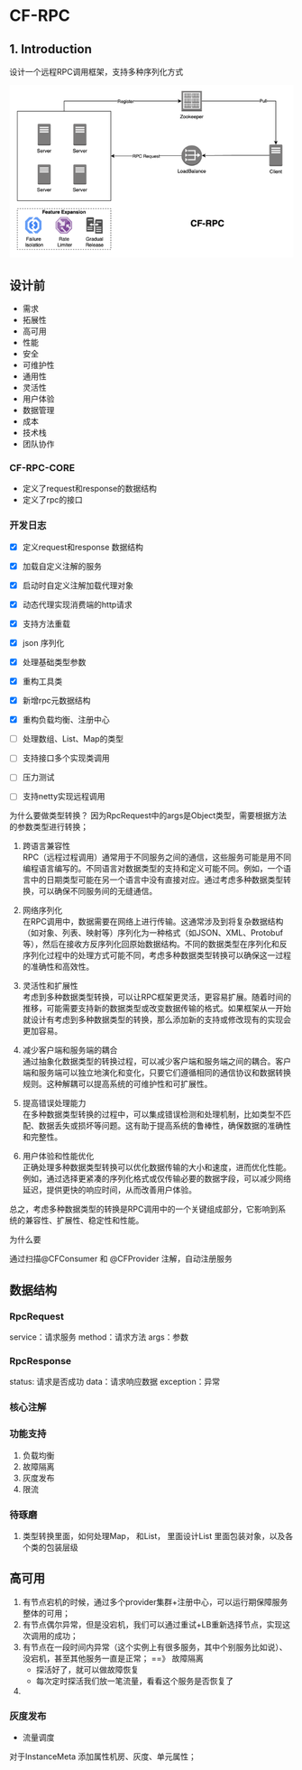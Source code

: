 # CF-RPC
## 1. Introduction
设计一个远程RPC调用框架，支持多种序列化方式

![Architecture.png](doc/images/Architecture.png)

## 设计前
- 需求
- 拓展性
- 高可用
- 性能
- 安全
- 可维护性
- 通用性
- 灵活性
- 用户体验
- 数据管理
- 成本
- 技术栈
- 团队协作

### CF-RPC-CORE
- 定义了request和response的数据结构
- 定义了rpc的接口

### 开发日志
- [x] 定义request和response 数据结构
- [x] 加载自定义注解的服务
- [x] 启动时自定义注解加载代理对象
- [x] 动态代理实现消费端的http请求
- [x] 支持方法重载 
- [x] json 序列化
- [x] 处理基础类型参数
- [x] 重构工具类
- [x] 新增rpc元数据结构
- [x] 重构负载均衡、注册中心
- [ ] 处理数组、List、Map的类型
- [ ] 支持接口多个实现类调用
- [ ] 压力测试
- [ ] 支持netty实现远程调用


为什么要做类型转换？
因为RpcRequest中的args是Object类型，需要根据方法的参数类型进行转换；

1. 跨语言兼容性  
   RPC（远程过程调用）通常用于不同服务之间的通信，这些服务可能是用不同编程语言编写的。不同语言对数据类型的支持和定义可能不同。例如，一个语言中的日期类型可能在另一个语言中没有直接对应。通过考虑多种数据类型转换，可以确保不同服务间的无缝通信。

2. 网络序列化  
   在RPC调用中，数据需要在网络上进行传输。这通常涉及到将复杂数据结构（如对象、列表、映射等）序列化为一种格式（如JSON、XML、Protobuf等），然后在接收方反序列化回原始数据结构。不同的数据类型在序列化和反序列化过程中的处理方式可能不同，考虑多种数据类型转换可以确保这一过程的准确性和高效性。

3. 灵活性和扩展性  
   考虑到多种数据类型转换，可以让RPC框架更灵活，更容易扩展。随着时间的推移，可能需要支持新的数据类型或改变数据传输的格式。如果框架从一开始就设计有考虑到多种数据类型的转换，那么添加新的支持或修改现有的实现会更加容易。

4. 减少客户端和服务端的耦合  
   通过抽象化数据类型的转换过程，可以减少客户端和服务端之间的耦合。客户端和服务端可以独立地演化和变化，只要它们遵循相同的通信协议和数据转换规则。这种解耦可以提高系统的可维护性和可扩展性。

5. 提高错误处理能力  
   在多种数据类型转换的过程中，可以集成错误检测和处理机制，比如类型不匹配、数据丢失或损坏等问题。这有助于提高系统的鲁棒性，确保数据的准确性和完整性。

6. 用户体验和性能优化  
   正确处理多种数据类型转换可以优化数据传输的大小和速度，进而优化性能。例如，通过选择更紧凑的序列化格式或仅传输必要的数据字段，可以减少网络延迟，提供更快的响应时间，从而改善用户体验。

总之，考虑多种数据类型的转换是RPC调用中的一个关键组成部分，它影响到系统的兼容性、扩展性、稳定性和性能。

为什么要

通过扫描@CFConsumer 和 @CFProvider 注解，自动注册服务

## 数据结构
### RpcRequest
service：请求服务
method：请求方法
args：参数
### RpcResponse
status: 请求是否成功
data：请求响应数据
exception：异常
### 核心注解

### 功能支持
1. 负载均衡
2. 故障隔离
3. 灰度发布
4. 限流


### 待琢磨
1. 类型转换里面，如何处理Map， 和List， 里面设计List 里面包装对象，以及各个类的包装层级

## 高可用
1. 有节点宕机的时候，通过多个provider集群+注册中心，可以运行期保障服务整体的可用；
2. 有节点偶尔异常，但是没宕机，我们可以通过重试+LB重新选择节点，实现这次调用的成功；
3. 有节点在一段时间内异常（这个实例上有很多服务，其中个别服务比如说）、没宕机，甚至其他服务一直是正常； ==》 故障隔离
   - 探活好了，就可以做故障恢复
   - 每次定时探活我们放一笔流量，看看这个服务是否恢复了
4. 


### 灰度发布
 - 流量调度

对于InstanceMeta 添加属性机房、灰度、单元属性；
